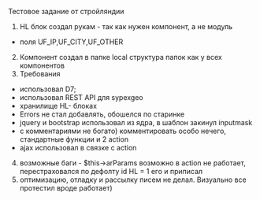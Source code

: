 Тестовое задание от стройляндии

1) HL блок создал рукам - так как нужен компонент, а не модуль
- поля UF_IP,UF_CITY,UF_OTHER
2) Компонент создал в папке local структура папок как у всех компонентов
3) Требования 
+ использовал D7;
+ использовал REST API для sypexgeo
+ хранилище HL- блоках
+ Errors не стал добавлять, обошелся по старинке
+ jquery и bootstrap использовал из ядра, в шаблон закинул inputmask
+ с комментариями не богато) комментировать особо нечего, стандартные функции и 2 action
+ ajax использовал в связке с action

4) возможные баги - $this->arParams возможно в action не работает, перестраховался по дефолту id HL = 1 его и приписал
5) оптимизацию, отладку и рассылку писем не делал. Визуально все протестил вроде работает)
